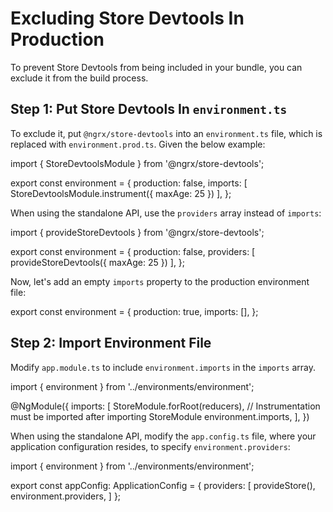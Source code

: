 # Excluding Store Devtools In Production

To prevent Store Devtools from being included in your bundle, you can exclude it from the build process.

## Step 1: Put Store Devtools In `environment.ts`

To exclude it, put `@ngrx/store-devtools` into an `environment.ts` file, which is replaced with `environment.prod.ts`. Given the below example:

<code-example header="environments/environment.ts">
import { StoreDevtoolsModule } from '@ngrx/store-devtools';

export const environment = {
    production: false,
    imports: [
        StoreDevtoolsModule.instrument({ maxAge: 25 })
    ],
};
</code-example>

When using the standalone API, use the `providers` array instead of `imports`:

<code-example header="environments/environment.ts">
import { provideStoreDevtools } from '@ngrx/store-devtools';

export const environment = {
    production: false,
    providers: [
        provideStoreDevtools({ maxAge: 25 })
    ],
};
</code-example>

Now, let's add an empty `imports` property to the production environment file:

<code-example header="environments/environment.prod.ts">
export const environment = {
    production: true,
    imports: [],
};
</code-example>

## Step 2: Import Environment File

Modify `app.module.ts` to include `environment.imports` in the `imports` array.

<code-example header="app.module.ts">
import { environment } from '../environments/environment';

@NgModule({
    imports: [
        StoreModule.forRoot(reducers),
        // Instrumentation must be imported after importing StoreModule
        environment.imports,
    ],
})
</code-example>

When using the standalone API, modify the `app.config.ts` file, where your application configuration resides, to specify `environment.providers`:

<code-example header="app.config.ts">
import { environment } from '../environments/environment';

export const appConfig: ApplicationConfig = {
    providers: [
        provideStore(),
        environment.providers,
    ]
};
</code-example>
